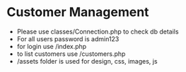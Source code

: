 # Customer Management


  - Please use classes/Connection.php to check db details
  - For all users password is admin123
  - for login use /index.php
  - to list customers use /customers.php
  - /assets folder is used for design, css, images, js

